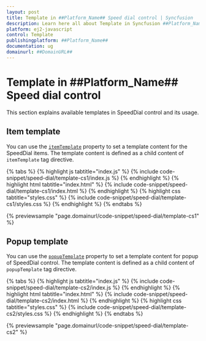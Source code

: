 ```yaml
---
layout: post
title: Template in ##Platform_Name## Speed dial control | Syncfusion
description: Learn here all about Template in Syncfusion ##Platform_Name## Speed dial control of Syncfusion Essential JS 2 and more.
platform: ej2-javascript
control: Template 
publishingplatform: ##Platform_Name##
documentation: ug
domainurl: ##DomainURL##
---
```


# Template in ##Platform_Name## Speed dial control

This section explains available templates in SpeedDial control and its usage.

## Item template

You can use the [`itemTemplate`](../api/speed-dial#itemtemplate) property to set a template content for the SpeedDial items. The template content is defined as a child content of `itemTemplate` tag directive.

{% tabs %}
{% highlight js tabtitle="index.js" %}
{% include code-snippet/speed-dial/template-cs1/index.js %}
{% endhighlight %}
{% highlight html tabtitle="index.html" %}
{% include code-snippet/speed-dial/template-cs1/index.html %}
{% endhighlight %}
{% highlight css tabtitle="styles.css" %}
{% include code-snippet/speed-dial/template-cs1/styles.css %}
{% endhighlight %}
{% endtabs %}
        
{% previewsample "page.domainurl/code-snippet/speed-dial/template-cs1" %}

## Popup template

You can use the [`popupTemplate`](../api/speed-dial#popuptemplate) property to set a template content for popup of  SpeedDial control. The template content is defined as a child content of `popupTemplate` tag directive.

{% tabs %}
{% highlight js tabtitle="index.js" %}
{% include code-snippet/speed-dial/template-cs2/index.js %}
{% endhighlight %}
{% highlight html tabtitle="index.html" %}
{% include code-snippet/speed-dial/template-cs2/index.html %}
{% endhighlight %}
{% highlight css tabtitle="styles.css" %}
{% include code-snippet/speed-dial/template-cs2/styles.css %}
{% endhighlight %}
{% endtabs %}
        
{% previewsample "page.domainurl/code-snippet/speed-dial/template-cs2" %}